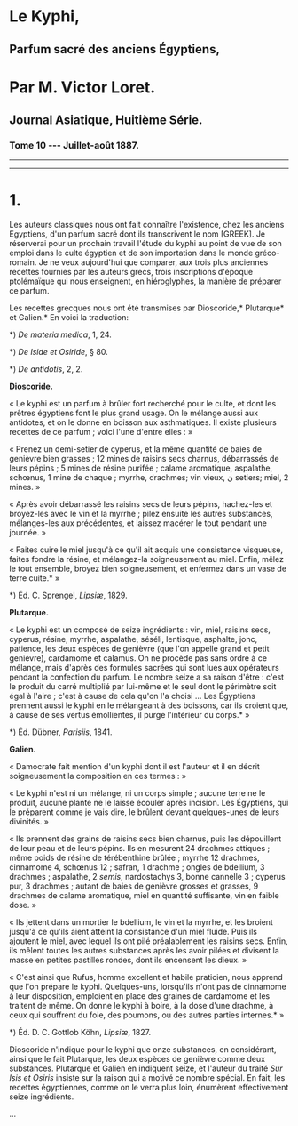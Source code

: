 # Le Kyphi,

## Parfum sacré des anciens Égyptiens,

# Par M. Victor Loret.

## Journal Asiatique, Huitième Série.

### Tome 10 --- Juillet-août 1887.

---

---

# 1\.

Les auteurs classiques nous ont fait connaître l'existence, chez les anciens Égyptiens, d'un parfum sacré dont ils transcrivent le nom [GREEK]. Je réserverai pour un prochain travail l'étude du kyphi au point de vue de‎ son emploi dans le culte égyptien et de son importation dans le monde gréco-romain. Je ne veux aujourd'hui que comparer, aux trois plus anciennes recettes fournies par les auteurs grecs, trois inscriptions d'époque ptolémaïque qui nous enseignent, en hiéroglyphes, la manière de préparer ce parfum.

Les recettes grecques nous ont été transmises par Dioscoride,* Plutarque* et Galien.* En voici la traduction:

*) _De materia medica_, 1, 24.

*) _De Iside et Osiride_, § 80.

*) _De antidotis_, 2, 2.

**Dioscoride.**

« Le kyphi est un parfum à brûler fort recherché pour le culte, et dont les prêtres égyptiens font le plus grand usage. On le mélange aussi aux antidotes, et on le donne en boisson aux asthmatiques. Il existe plusieurs recettes de ce parfum ; voici l'une d'entre elles : »

« Prenez un demi-setier de cyperus, et la même quantité de baies de genièvre bien grasses ; 12 mines de raisins secs charnus, débarrassés de leurs pépins ; 5 mines de résine purifée ; calame aromatique, aspalathe, schœnus, 1 mine de chaque ; myrrhe, drachmes; vin vieux, ن‎ setiers; miel, 2 mines. »

« Après avoir débarrassé les raisins secs de leurs pépins, hachez-les et broyez-les avec le vin et la myrrhe ; pilez ensuite les autres substances, mélanges-les aux précédentes, et laissez macérer le tout pendant une journée. »

« Faites cuire le miel jusqu'à ce qu'il ait acquis une consistance visqueuse, faites fondre la résine, et mélangez-la soigneusement au miel. Enfin, mêlez le tout ensemble, broyez bien soigneusement, et enfermez dans un vase de terre cuite.* »

*) Éd. C. Sprengel, _Lipsiæ_, 1829.

**Plutarque.**

« Le kyphi est un composé de seize ingrédients : vin, miel, raisins secs, cyperus, résine, myrrhe, aspalathe, séséli, lentisque, asphalte, jonc, patience, les deux espèces de genièvre (que l'on appelle grand et petit genièvre), cardamome et calamus. On ne procède pas sans ordre à ce mélange, mais d'après des formules sacrées qui sont lues aux opérateurs pendant la confection du parfum. Le nombre seize a sa raison d'être : c'est le produit du carré multiplié par lui-même et le seul dont le périmètre soit égal à l'aire ; c'est à cause de cela qu'on l'a choisi ... Les Égyptiens prennent aussi le kyphi en le mélangeant à des boissons, car ils croient que, à cause de ses vertus émollientes, il purge l'intérieur du corps.* »

*) Éd. Dübner, _Parisiis_, 1841.

**Galien.** 

« Damocrate fait mention d'un kyphi dont il est l'auteur et il en décrit soigneusement la composition en ces termes : »

« Le kyphi n'est ni un mélange, ni un corps simple ; aucune terre ne le produit, aucune plante ne le laisse écouler après incision. Les Égyptiens, qui le préparent comme je vais dire, le brûlent devant quelques-unes de leurs divinités. »

« Ils prennent des grains de raisins secs bien charnus, puis les dépouillent de leur peau et de leurs pépins. Ils en mesurent 24 drachmes attiques ; même poids de résine de térébenthine brûlée ; myrrhe 12 drachmes, cinnamome 4, schœnus 12 ; safran, 1 drachme ; ongles de bdellium, 3 drachmes ; aspalathe, 2 _semis_, nardostachys 3, bonne cannelle 3 ; cyperus pur, 3 drachmes ; autant de baies de genièvre grosses et grasses, 9 drachmes de calame aromatique, miel en quantité suffisante, vin en faible dose. »

« Ils jettent dans un mortier le bdellium, le vin et la myrrhe, et les broient jusqu'à ce qu'ils aient atteint la consistance d'un miel fluide. Puis ils ajoutent le miel, avec lequel ils ont pilé préalablement les raisins secs. Enfin, ils mêlent toutes les autres substances après les avoir pilées et divisent la masse en petites pastilles rondes, dont ils encensent les dieux. »

« C'est ainsi que Rufus, homme excellent et habile praticien, nous apprend que l'on prépare le kyphi. Quelques-uns, lorsqu'ils n'ont pas de cinnamome à leur disposition, emploient en place des graines de cardamome et les traitent de même. On donne le kyphi à boire, à la dose d'une drachme, à ceux qui souffrent du foie, des poumons, ou des autres parties internes.* »

*) Éd. D. C. Gottlob Köhn, _Lipsiæ_, 1827.

Dioscoride n'indique pour le kyphi que onze substances, en considérant, ainsi que le fait Plutarque, les deux espèces de genièvre comme deux substances. Plutarque et Galien en indiquent seize, et l'auteur du traité _Sur Isis et Osiris_ insiste sur la raison qui a motivé ce nombre spécial. En fait, les recettes égyptiennes, comme on le verra plus loin, énumèrent effectivement seize ingrédients.

...

